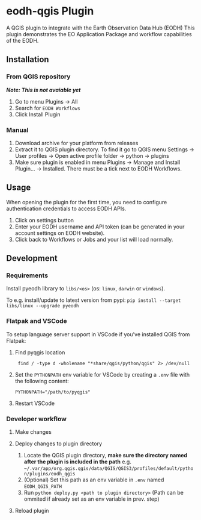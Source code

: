 # eodh-qgis Plugin

A QGIS plugin to integrate with the Earth Observation Data Hub (EODH)
This plugin demonstrates the EO Application Package and workflow capabilities of the EODH.

## Installation

### From QGIS repository

**_Note: This is not avaiable yet_**

1. Go to menu Plugins -> All
2. Search for `EODH Workflows`
3. Click Install Plugin

### Manual

1. Download archive for your platform from releases
2. Extract it to QGIS plugin directory.
   To find it go to QGIS menu Settings -> User profiles -> Open active profile folder -> python -> plugins
3. Make sure plugin is enabled in menu Plugins -> Manage and Install Plugin... -> Installed. There must be a tick next to EODH Workflows.

## Usage

When opening the plugin for the first time, you need to configure authentication credentials to access EODH APIs.

1. Click on settings button
2. Enter your EODH username and API token (can be generated in your account settings on EODH website).
3. Click back to Workflows or Jobs and your list will load normally.

## Development

### Requirements

Install pyeodh library to `libs/<os>` (os: `linux`, `darwin` or `windows`).

To e.g. install/update to latest version from pypi: `pip install --target libs/linux --upgrade pyeodh`

### Flatpak and VSCode

To setup language server support in VSCode if you've installed QGIS from Flatpak:

1. Find pyqgis location

   ` find / -type d -wholename "*share/qgis/python/qgis" 2> /dev/null`

2. Set the `PYTHONPATH` env variable for VSCode by creating a `.env` file with the following content:

   `PYTHONPATH="/path/to/pyqgis"`

3. Restart VSCode

### Developer workflow

1. Make changes
2. Deploy changes to plugin directory

   1. Locate the QGIS plugin directory, **make sure the directory named after the plugin is included in the path** e.g. `~/.var/app/org.qgis.qgis/data/QGIS/QGIS3/profiles/default/python/plugins/eodh_qgis`
   2. (Optional) Set this path as an env variable in `.env` named `EODH_QGIS_PATH`
   3. Run `python deploy.py <path to plugin directory>` (Path can be ommited if already set as an env variable in prev. step)

3. Reload plugin
